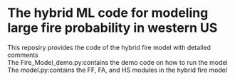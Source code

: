 # The hybrid ML code for modeling large fire probability in western US  
This reposiry provides the code of the hybrid fire model with detailed comments  
The Fire_Model_demo.py:contains the demo code on how to run the model
The model.py:contains the FF, FA, and HS modules in the hybrid fire model
